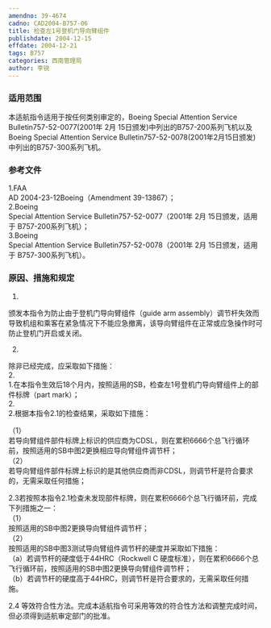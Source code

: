 ```yaml
---
amendno: 39-4674  
cadno: CAD2004-B757-06  
title: 检查左1号登机门导向臂组件  
publishdate: 2004-12-15  
effdate: 2004-12-21  
tags: B757  
categories: 西南管理局  
author: 李锐  
---
```

  
### 适用范围  
本适航指令适用于按任何类别审定的，Boeing Special Attention Service Bulletin757-52-0077(2001年 2月 15日颁发)中列出的B757-200系列飞机以及 Boeing Special Attention Service Bulletin757-52-0078(2001年2月15日颁发)中列出的B757-300系列飞机。  
  
<!--more-->  
### 参考文件  
1.FAA  
AD 2004-23-12Boeing（Amendment 39-13867）；  
2.Boeing  
 Special Attention Service Bulletin757-52-0077（2001年 2月 15日颁发，适用于 B757-200系列飞机）；  
3.Boeing  
 Special Attention Service Bulletin757-52-0078（2001年 2月 15日颁发，适用于 B757-300系列飞机）。  
  
### 原因、措施和规定  
1.  
颁发本指令为防止由于登机门导向臂组件（guide arm assembly）调节杆失效而导致机组和乘客在紧急情况下不能应急撤离，该导向臂组件在正常或应急操作时可防止登机门开启或关闭。  
  
  
2.  
除非已经完成，应采取如下措施：  
2.  
1.在本指令生效后18个月内，按照适用的SB，检查左1号登机门导向臂组件上的部件标牌（part mark）；  
2.  
2.根据本指令2.1的检查结果，采取如下措施：  
  
（1）  
若导向臂组件部件标牌上标识的供应商为CDSL，则在累积6666个总飞行循环前，按照适用的SB中图2更换相应导向臂组件调节杆；  
（2）  
若导向臂组件部件标牌上标识的是其他供应商而非CDSL，则调节杆是符合要求的，无需采取任何措施；  
  
2.3若按照本指令2.1检查未发现部件标牌，则在累积6666个总飞行循环前，完成下列措施之一：  
（1）  
按照适用的SB中图2更换导向臂组件调节杆；  
（2）  
按照适用的SB中图3测试导向臂组件调节杆的硬度并采取如下措施：  
（a）若调节杆的硬度低于44HRC（Rockwell C 硬度标准），则在累积6666个总飞行循环前，按照适用的SB中图2更换导向臂组件调节杆；  
（b）若调节杆的硬度高于44HRC，则调节杆是符合要求的，无需采取任何措施。  
  
2.4 等效符合性方法。完成本适航指令可采用等效的符合性方法和调整完成时间，但必须得到适航审定部门的批准。  

